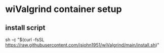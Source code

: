# wiValgrind container setup

## install script
sh -c "$(curl -fsSL https://raw.githubusercontent.com/jsjohn1951/wiValgrind/main/install.sh)"